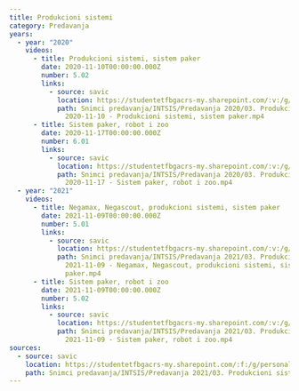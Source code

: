 ```yaml
---
title: Produkcioni sistemi
category: Predavanja
years:
  - year: "2020"
    videos:
      - title: Produkcioni sistemi, sistem paker
        date: 2020-11-10T00:00:00.000Z
        number: 5.02
        links:
          - source: savic
            location: https://studentetfbgacrs-my.sharepoint.com/:v:/g/personal/sa190595d_student_etf_bg_ac_rs/Ec8PFO0TLFlMm0tVF33r1gIBTWBNuS7wPkRgtMZj_W2qqg
            path: Snimci predavanja/INTSIS/Predavanja 2020/03. Produkcioni sistemi/05.02 -
              2020-11-10 - Produkcioni sistemi, sistem paker.mp4
      - title: Sistem paker, robot i zoo
        date: 2020-11-17T00:00:00.000Z
        number: 6.01
        links:
          - source: savic
            location: https://studentetfbgacrs-my.sharepoint.com/:v:/g/personal/sa190595d_student_etf_bg_ac_rs/EQANbYOY4ldIs21Yszw_oV0BARb-mtO859PWPTX1wc_QXw
            path: Snimci predavanja/INTSIS/Predavanja 2020/03. Produkcioni sistemi/06.01 -
              2020-11-17 - Sistem paker, robot i zoo.mp4
  - year: "2021"
    videos:
      - title: Negamax, Negascout, produkcioni sistemi, sistem paker
        date: 2021-11-09T00:00:00.000Z
        number: 5.01
        links:
          - source: savic
            location: https://studentetfbgacrs-my.sharepoint.com/:v:/g/personal/sa190595d_student_etf_bg_ac_rs/EeOwBLZaMGhEqEtHxt1rJw0Bw8suxPQHrQ-vC_vFzLJD_g
            path: Snimci predavanja/INTSIS/Predavanja 2021/03. Produkcioni sistemi/05.01 -
              2021-11-09 - Negamax, Negascout, produkcioni sistemi, sistem
              paker.mp4
      - title: Sistem paker, robot i zoo
        date: 2021-11-09T00:00:00.000Z
        number: 5.02
        links:
          - source: savic
            location: https://studentetfbgacrs-my.sharepoint.com/:v:/g/personal/sa190595d_student_etf_bg_ac_rs/ERJkX9xX4_ZNhUO86RghNp8Bduj9W4IIfglygU2SjYFHDA
            path: Snimci predavanja/INTSIS/Predavanja 2021/03. Produkcioni sistemi/05.02 -
              2021-11-09 - Sistem paker, robot i zoo.mp4
sources:
  - source: savic
    location: https://studentetfbgacrs-my.sharepoint.com/:f:/g/personal/sa190595d_student_etf_bg_ac_rs/EjNrsnCQsglDkyWVO_5ZkVwBW5J3Y4oM6ElJnk7-urWzBA
    path: Snimci predavanja/INTSIS/Predavanja 2021/03. Produkcioni sistemi
---
```



